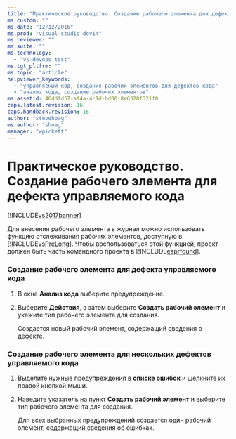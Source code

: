 ```yaml
---
title: "Практическое руководство. Создание рабочего элемента для дефекта управляемого кода | Microsoft Docs"
ms.custom: ""
ms.date: "12/12/2016"
ms.prod: "visual-studio-dev14"
ms.reviewer: ""
ms.suite: ""
ms.technology: 
  - "vs-devops-test"
ms.tgt_pltfrm: ""
ms.topic: "article"
helpviewer_keywords: 
  - "управляемый код, создание рабочих элементов для дефектов кода"
  - "анализ кода, создание рабочих элементов"
ms.assetid: 46ddfd57-af4a-4c1d-bd00-8e6328f321f0
caps.latest.revision: 16
caps.handback.revision: 16
author: "stevehoag"
ms.author: "shoag"
manager: "wpickett"
---
```

# Практическое руководство. Создание рабочего элемента для дефекта управляемого кода
[!INCLUDE[vs2017banner](../code-quality/includes/vs2017banner.md)]

Для внесения рабочего элемента в журнал можно использовать функцию отслеживания рабочих элементов, доступную в [!INCLUDE[vsPreLong](../code-quality/includes/vsprelong_md.md)].  Чтобы воспользоваться этой функцией, проект должен быть часть командного проекта в [!INCLUDE[esprfound](../code-quality/includes/esprfound_md.md)].  
  
### Создание рабочего элемента для дефекта управляемого кода  
  
1.  В окне **Анализ кода** выберите предупреждение.  
  
2.  Выберите **Действия**, а затем выберите **Создать рабочий элемент** и укажите тип рабочего элемента для создания.  
  
     Создается новый рабочий элемент, содержащий сведения о дефекте.  
  
### Создание рабочего элемента для нескольких дефектов управляемого кода  
  
1.  Выделите нужные предупреждения в **списке ошибок** и щелкните их правой кнопкой мыши.  
  
2.  Наведите указатель на пункт **Создать рабочий элемент** и выберите тип рабочего элемента для создания.  
  
     Для всех выбранных предупреждений создается один рабочий элемент, содержащий сведения об ошибках.